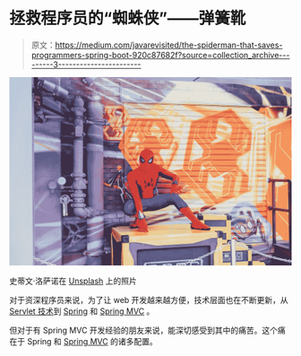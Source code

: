 # 拯救程序员的“蜘蛛侠”——弹簧靴

> 原文：<https://medium.com/javarevisited/the-spiderman-that-saves-programmers-spring-boot-920c87682f?source=collection_archive---------3----------------------->

![](img/e3a5a748adfe763c66ca7d178523b8c5.png)

史蒂文·洛萨诺在 [Unsplash](https://unsplash.com?utm_source=medium&utm_medium=referral) 上的照片

对于资深程序员来说，为了让 web 开发越来越方便，技术层面也在不断更新，从 [Servlet 技术](/javarevisited/10-best-servlet-and-jsp-online-courses-for-java-developers-d23cf6902360)到 [Spring](/javarevisited/top-10-free-courses-to-learn-spring-framework-for-java-developers-639db9348d25) 和 [Spring MVC](/javarevisited/how-to-learn-spring-framework-spring-mvc-spring-boot-and-spring-security-best-resources-202e7f6ab3c8) 。

但对于有 Spring MVC 开发经验的朋友来说，能深切感受到其中的痛苦。这个痛在于 Spring 和 [Spring MVC](/javarevisited/my-favorite-spring-mvc-courses-for-java-developers-5ede7f85dd88) 的诸多配置。